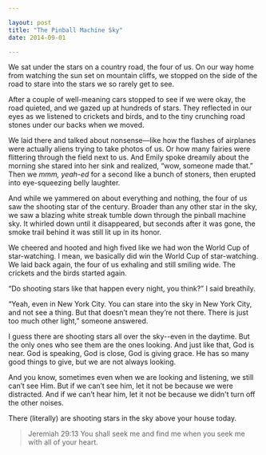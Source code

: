 ```yaml
---

layout: post
title: "The Pinball Machine Sky"
date: 2014-09-01

---
```


We sat under the stars on a country road, the four of us. On our way home from watching the sun set on mountain cliffs, we stopped on the side of the road to stare into the stars we so rarely get to see.

After a couple of well-meaning cars stopped to see if we were okay, the road quieted, and we gazed up at hundreds of stars. They reflected in our eyes as we listened to crickets and birds, and to the tiny crunching road stones under our backs when we moved. 

We laid there and talked about nonsense—like how the flashes of airplanes were actually aliens trying to take photos of us. Or how many fairies were flittering through the field next to us. And Emily spoke dreamily about the morning she stared into her sink and realized, “wow, someone made that.” Then we *mmm, yeah-ed* for a second like a bunch of stoners, then erupted into eye-squeezing belly laughter. 

And while we yammered on about everything and nothing, the four of us saw the shooting star of the century. Broader than any other star in the sky, we saw a blazing white streak tumble down through the pinball machine sky. It whirled down until it disappeared, but seconds after it was gone, the smoke trail behind it was still lit up in its honor.

We cheered and hooted and high fived like we had won the World Cup of star-watching. I mean, we basically did win the World Cup of star-watching. We laid back again, the four of us exhaling and still smiling wide. The crickets and the birds started again. 

“Do shooting stars like that happen every night, you think?” I said breathily.

“Yeah, even in New York City. You can stare into the sky in New York City, and not see a thing. But that doesn’t mean they’re not there. There is just too much other light,” someone answered. 

I guess there are shooting stars all over the sky--even in the daytime. But the only ones who see them are the ones looking. And just like that, God is near. God is speaking, God is close, God is giving grace. He has so many good things to give, but we are not always looking.

And you know, sometimes even when we are looking and listening, we still can’t see Him. But if we can’t see him, let it not be because we were distracted. And if we can’t hear him, let it not be because we didn't turn off the other noises. 

There (literally) are shooting stars in the sky above your house today.

> Jeremiah 29:13 You shall seek me and find me when you seek me with all of your heart.
